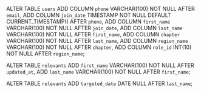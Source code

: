 <!-- 16-10-2025 -->
ALTER TABLE `users`
ADD COLUMN `phone` VARCHAR(100) NOT NULL AFTER `email`,
ADD COLUMN `join_date` TIMESTAMP NOT NULL DEFAULT CURRENT_TIMESTAMP() AFTER `phone`,
ADD COLUMN `first_name` VARCHAR(100) NOT NULL AFTER `join_date`,
ADD COLUMN `last_name` VARCHAR(100) NOT NULL AFTER `first_name`,
ADD COLUMN `chapter` VARCHAR(100) NOT NULL AFTER `last_name`,
ADD COLUMN `region_name` VARCHAR(100) NOT NULL AFTER `chapter`,
ADD COLUMN `role_id` INT(10) NOT NULL AFTER `region_name`;

ALTER TABLE `relevants` ADD `first_name` VARCHAR(100) NOT NULL AFTER `updated_at`, ADD `last_name` VARCHAR(100) NOT NULL AFTER `first_name`;

ALTER TABLE `relevants` ADD `targeted_date` DATE NULL AFTER `last_name`;